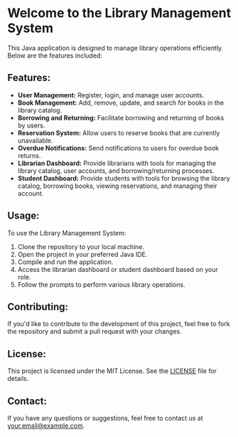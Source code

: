 <!DOCTYPE html>
<html lang="en">
<head>
    <meta charset="UTF-8">
    <meta name="viewport" content="width=device-width, initial-scale=1.0">
    
</head>
<body>
    <h1>Welcome to the Library Management System</h1>
    <p>This Java application is designed to manage library operations efficiently. Below are the features included:</p>

   <h2>Features:</h2>
    <ul>
        <li><strong>User Management:</strong> Register, login, and manage user accounts.</li>
        <li><strong>Book Management:</strong> Add, remove, update, and search for books in the library catalog.</li>
        <li><strong>Borrowing and Returning:</strong> Facilitate borrowing and returning of books by users.</li>
        <li><strong>Reservation System:</strong> Allow users to reserve books that are currently unavailable.</li>
        <li><strong>Overdue Notifications:</strong> Send notifications to users for overdue book returns.</li>
        <li><strong>Librarian Dashboard:</strong> Provide librarians with tools for managing the library catalog, user accounts, and borrowing/returning processes.</li>
        <li><strong>Student Dashboard:</strong> Provide students with tools for browsing the library catalog, borrowing books, viewing reservations, and managing their account.</li>
    </ul>

   <h2>Usage:</h2>
    <p>To use the Library Management System:</p>
    <ol>
        <li>Clone the repository to your local machine.</li>
        <li>Open the project in your preferred Java IDE.</li>
        <li>Compile and run the application.</li>
        <li>Access the librarian dashboard or student dashboard based on your role.</li>
        <li>Follow the prompts to perform various library operations.</li>
    </ol>

   <h2>Contributing:</h2>
    <p>If you'd like to contribute to the development of this project, feel free to fork the repository and submit a pull request with your changes.</p>

   <h2>License:</h2>
   <p>This project is licensed under the MIT License. See the <a href="LICENSE">LICENSE</a> file for details.</p>

   <h2>Contact:</h2>
    <p>If you have any questions or suggestions, feel free to contact us at <a href="mailto:your.email@example.com">your.email@example.com</a>.</p>
</body>
</html>
